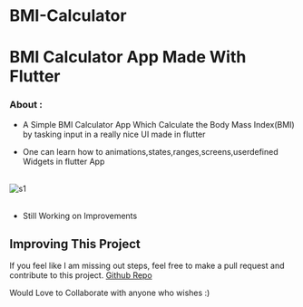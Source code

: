 # BMI-Calculator
# BMI Calculator App Made With Flutter

### About :

- A Simple BMI Calculator App Which Calculate the Body Mass Index(BMI) by tasking input in a really nice UI made in flutter

- One can learn how to animations,states,ranges,screens,userdefined Widgets in flutter App
<br> <br>

![s1](https://github.com/vishal-mourya/bmi-calculator/blob/main/demo.gif?raw=true) <br> <br>

- Still Working on Improvements

## Improving This Project

If you feel like I am missing out steps, feel free to make a pull request and contribute to this project. [Github Repo](https://github.com/vishal-mourya/xylophone-app)

Would Love to Collaborate with anyone who wishes :)


